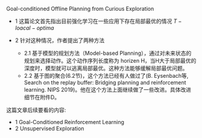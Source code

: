 Goal-conditioned Offline Planning from Curious Exploration

- 1 这篇论文首先指出目前强化学习在一些应用下存在局部最优的情况 $T-loacal-optima$

- 2 针对这种情况，作者提出了两种方法
    - 2.1 基于模型的规划方法（Model-based Planning），通过对未来状态的规划来选择动作。这个动作序列长度称为 horizen H，当H大于局部最优的深度时，模型就可以逃离局部最优。这种方法能够缓解局部最优问题。
    - 2.2 基于图的聚合(6.2节)，这个方法已经有人做过了(B. Eysenbach等, Search on the replay buffer: Bridging planning and reinforcement learning. NIPS 2019)。他在这个方法上面继续做了一些改进。具体改进细节在附件D。


这篇文章后续要看的内容:
- 1 Goal-Conditioned Reinforcement Learning
- 2 Unsupervised Exploration 
